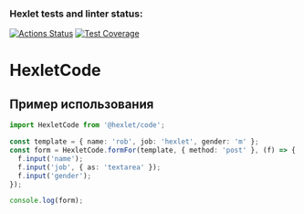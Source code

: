 ### Hexlet tests and linter status:
[![Actions Status](https://github.com/demeena/typescript-developer-project-81/actions/workflows/hexlet-check.yml/badge.svg)](https://github.com/demeena/typescript-developer-project-81/actions)
[![Test Coverage](https://api.codeclimate.com/v1/badges/6239f6d142e713955302/test_coverage)](https://codeclimate.com/github/demeena/typescript-developer-project-81/test_coverage)

# HexletCode

## Пример использования

```typescript
import HexletCode from '@hexlet/code';

const template = { name: 'rob', job: 'hexlet', gender: 'm' };
const form = HexletCode.formFor(template, { method: 'post' }, (f) => {
  f.input('name');
  f.input('job', { as: 'textarea' });
  f.input('gender');
});

console.log(form);
